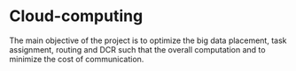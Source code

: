 # Cloud-computing
The main objective of the project is to optimize the big data placement, task assignment, routing and DCR such that the overall computation and to minimize the cost of communication.
